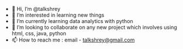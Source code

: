 - 👋 Hi, I’m @talkshrey
- 👀 I’m interested in learning new things
- 🌱 I’m currently learning data analytics with python
- 💞️ I’m looking to collaborate on any new project which involves using html, css, java, python
- 📫 How to reach me : email - talkshrey@gmail.com

<!---
talkshrey/talkshrey is a ✨ special ✨ repository because its `README.md` (this file) appears on your GitHub profile.
You can click the Preview link to take a look at your changes.
--->
